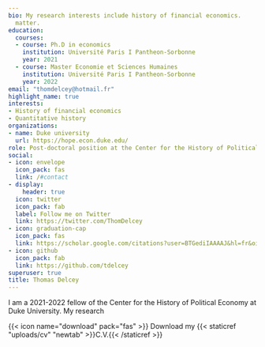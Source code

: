 ```yaml
---
bio: My research interests include history of financial economics.
  matter.
education:
  courses:
  - course: Ph.D in economics 
    institution: Université Paris I Pantheon-Sorbonne 
    year: 2021
  - course: Master Economie et Sciences Humaines
    institution: Université Paris I Pantheon-Sorbonne 
    year: 2022
email: "thomdelcey@hotmail.fr"
highlight_name: true
interests:
- History of financial economics
- Quantitative history
organizations:
- name: Duke university
  url: https://hope.econ.duke.edu/
role: Post-doctoral position at the Center for the History of Political Economy
social:
- icon: envelope
  icon_pack: fas
  link: /#contact
- display:
    header: true
  icon: twitter
  icon_pack: fab
  label: Follow me on Twitter
  link: https://twitter.com/ThomDelcey
- icon: graduation-cap
  icon_pack: fas
  link: https://scholar.google.com/citations?user=BTGediIAAAAJ&hl=fr&oi=ao
- icon: github
  icon_pack: fab
  link: https://github.com/tdelcey
superuser: true
title: Thomas Delcey
---
```


I am a 2021-2022 fellow of the Center for the History of Political Economy at Duke University. My research 

{{< icon name="download" pack="fas" >}} Download my {{< staticref "uploads/cv" "newtab" >}}C.V.{{< /staticref >}}
